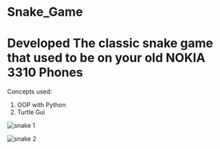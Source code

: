 # Snake_Game
# Developed The classic snake game that used to be on your old NOKIA 3310 Phones
Concepts used:
1. OOP with Python
2. Turtle Gui


![snake 1](https://user-images.githubusercontent.com/66404651/131784783-12861a01-52c6-484d-8c95-d77c8a1680c0.png)

![snake 2](https://user-images.githubusercontent.com/66404651/131784790-5f14e1a3-c8cc-4df8-8f28-e94747120984.png)
